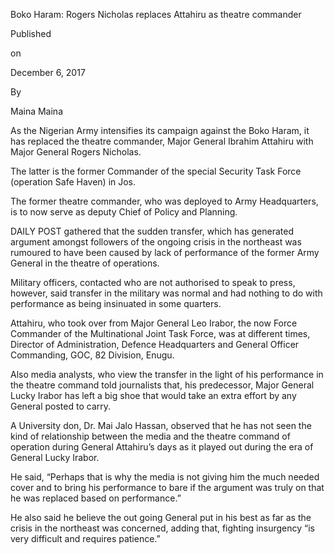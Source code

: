 Boko Haram: Rogers Nicholas replaces Attahiru as theatre commander

Published

on

December 6, 2017

By

Maina Maina

As the Nigerian Army intensifies its campaign against the Boko Haram, it has replaced the theatre commander, Major General Ibrahim Attahiru with Major General Rogers Nicholas.

The latter is the former Commander of the special Security Task Force (operation Safe Haven) in Jos.

The former theatre commander, who was deployed to Army Headquarters, is to now serve as deputy Chief of Policy and Planning.

DAILY POST gathered that the sudden transfer, which has generated argument amongst followers of the ongoing crisis in the northeast was rumoured to have been caused by lack of performance of the former Army General in the theatre of operations.

Military officers, contacted who are not authorised to speak to press, however, said transfer in the military was normal and had nothing to do with performance as being insinuated in some quarters.

Attahiru, who took over from Major General Leo Irabor, the now Force Commander of the Multinational Joint Task Force, was at different times, Director of Administration, Defence Headquarters and General Officer Commanding, GOC, 82 Division, Enugu.

Also media analysts, who view the transfer in the light of his performance in the theatre command told journalists that, his predecessor, Major General Lucky Irabor has left a big shoe that would take an extra effort by any General posted to carry.

A University don, Dr. Mai Jalo Hassan, observed that he has not seen the kind of relationship between the media and the theatre command of operation during General Attahiru’s days as it played out during the era of General Lucky Irabor.

He said, “Perhaps that is why the media is not giving him the much needed cover and to bring his performance to bare if the argument was truly on that he was replaced based on performance.”

He also said he believe the out going General put in his best as far as the crisis in the northeast was concerned, adding that, fighting insurgency “is very difficult and requires patience.”
